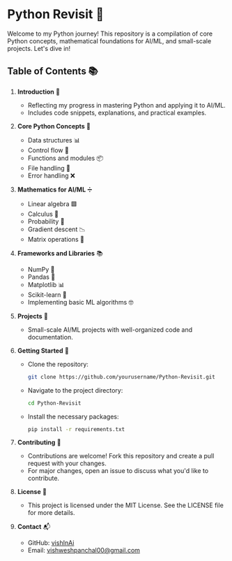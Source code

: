 # Python Revisit 🐍

Welcome to my Python journey! This repository is a compilation of core Python concepts, mathematical foundations for AI/ML, and small-scale projects. Let's dive in!

## Table of Contents 📚

1. **Introduction** 🌟
   - Reflecting my progress in mastering Python and applying it to AI/ML.
   - Includes code snippets, explanations, and practical examples.

2. **Core Python Concepts** 🧩
   - Data structures 📊
   - Control flow 🔄
   - Functions and modules 📦
   - File handling 📄
   - Error handling ❌

3. **Mathematics for AI/ML** ➗
   - Linear algebra 🟩
   - Calculus 📏
   - Probability 🎲
   - Gradient descent 📉
   - Matrix operations 🧮

4. **Frameworks and Libraries** 📚
   - NumPy 🧮
   - Pandas 🐼
   - Matplotlib 📊
   - Scikit-learn 🤖
   - Implementing basic ML algorithms 🤓

5. **Projects** 🚀
   - Small-scale AI/ML projects with well-organized code and documentation.

6. **Getting Started** 🚀
   - Clone the repository:
     ```sh
     git clone https://github.com/yourusername/Python-Revisit.git
     ```
   - Navigate to the project directory:
     ```sh
     cd Python-Revisit
     ```
   - Install the necessary packages:
     ```sh
     pip install -r requirements.txt
     ```

7. **Contributing** 🤝
   - Contributions are welcome! Fork this repository and create a pull request with your changes.
   - For major changes, open an issue to discuss what you'd like to contribute.

8. **License** 📜
   - This project is licensed under the MIT License. See the LICENSE file for more details.

9. **Contact** 📬
   - GitHub: [vishInAi](https://github.com/vishInAi)
   - Email: vishweshpanchal00@gmail.com